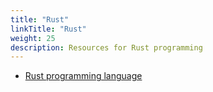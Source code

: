 ```yaml
---
title: "Rust"
linkTitle: "Rust"
weight: 25
description: Resources for Rust programming
---
```


* [Rust programming language](https://www.rust-lang.org/)
